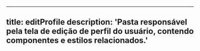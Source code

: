 
---
title: editProfile
description: 'Pasta responsável pela tela de edição de perfil do usuário, contendo componentes e estilos relacionados.'
---
